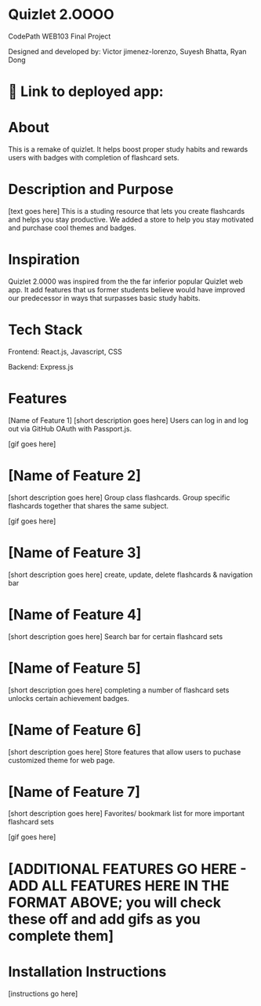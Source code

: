 # Quizlet 2.OOOO
CodePath WEB103 Final Project

Designed and developed by: Victor jimenez-lorenzo, Suyesh Bhatta, Ryan Dong

# 🔗 Link to deployed app:

# About
This is a remake of quizlet. It helps boost proper study habits and rewards users with badges with completion of flashcard sets.

# Description and Purpose
[text goes here] This is a studing resource that lets you create flashcards and helps you stay productive. We added a store to help you stay motivated and purchase cool themes and badges. 

# Inspiration
Quizlet 2.0000 was inspired from the the far inferior popular Quizlet web app. It add features that us former students believe would have improved our predecessor in ways that surpasses basic study habits.

# Tech Stack
Frontend: React.js, Javascript, CSS

Backend: Express.js

# Features
[Name of Feature 1]
[short description goes here] Users can log in and log out via GitHub OAuth with Passport.js. 

[gif goes here]

# [Name of Feature 2]
[short description goes here] Group class flashcards. Group specific flashcards together that shares the same subject.

[gif goes here]

# [Name of Feature 3]
[short description goes here] create, update, delete flashcards & navigation bar

# [Name of Feature 4]
[short description goes here] Search bar for certain flashcard sets

# [Name of Feature 5]
[short description goes here] completing a number of flashcard sets unlocks certain achievement badges.

# [Name of Feature 6]
[short description goes here] Store features that allow users to puchase customized theme for web page.

# [Name of Feature 7]
[short description goes here] Favorites/ bookmark list for more important flashcard sets

[gif goes here]

# [ADDITIONAL FEATURES GO HERE - ADD ALL FEATURES HERE IN THE FORMAT ABOVE; you will check these off and add gifs as you complete them]

# Installation Instructions
[instructions go here]

